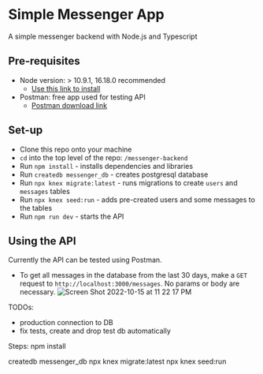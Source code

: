 # Simple Messenger App
A simple messenger backend with Node.js and Typescript

## Pre-requisites
* Node version: > 10.9.1, 16.18.0 recommended
  * [Use this link to install](https://nodejs.org/en/download/)
* Postman: free app used for testing API
  * [Postman download link](https://www.postman.com/downloads/)
  
## Set-up
* Clone this repo onto your machine
* `cd` into the top level of the repo: `/messenger-backend`
* Run `npm install` - installs dependencies and libraries
* Run `createdb messenger_db` - creates postgresql database
* Run `npx knex migrate:latest` - runs migrations to create `users` and `messages` tables
* Run `npx knex seed:run` - adds pre-created users and some messages to the tables
* Run `npm run dev` - starts the API

## Using the API
Currently the API can be tested using Postman.
* To get all messages in the database from the last 30 days, make a `GET` request to `http://localhost:3000/messages`. No params or body are necessary.
![Screen Shot 2022-10-15 at 11 22 17 PM](https://user-images.githubusercontent.com/55030317/196019578-6f6983af-fdd1-4f8f-b284-732df18ca970.png)
  

TODOs: 
 * production connection to DB
 * fix tests, create and drop test db automatically


Steps: 
npm install


createdb messenger_db
npx knex migrate:latest
npx knex seed:run
